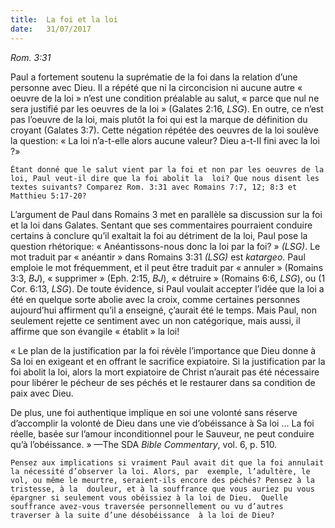 ```yaml
---
title:  La foi et la loi 
date:   31/07/2017
---
```


_Rom. 3:31_

Paul a fortement soutenu la suprématie de la foi dans la relation d’une personne avec Dieu. Il a répété que ni la  circoncision ni aucune autre « oeuvre de la loi » n’est une condition préalable au salut, « parce que nul ne sera  justifié par les oeuvres de la loi » (Galates 2:16, *LSG*). En outre, ce n’est pas l’oeuvre de la loi, mais plutôt la foi  qui est la marque de définition du croyant (Galates 3:7). Cette négation répétée des oeuvres de la loi soulève la  question: « La loi n’a-t-elle alors aucune valeur? Dieu a-t-Il fini avec la loi ?» 

`Étant donné que le salut vient par la foi et non par les oeuvres de la loi, Paul veut-il dire que la foi abolit la  loi? Que nous disent les textes suivants? Comparez Rom. 3:31 avec Romains 7:7, 12; 8:3 et Matthieu 5:17-20?`

L’argument de Paul dans Romains 3 met en parallèle sa discussion sur la foi et la loi dans Galates. Sentant que  ses commentaires pourraient conduire certains à conclure qu’il exaltait la foi au détriment de la loi, Paul pose  la question rhétorique: « Anéantissons-nous donc la loi par la foi? » *(LSG)*. Le mot traduit par « anéantir » dans  Romains 3:31 *(LSG)* est *katargeo*. Paul emploie le mot fréquemment, et il peut être traduit par « annuler »  (Romains 3:3, *BJ*), « supprimer » (Eph. 2:15, *BJ*), « détruire » (Romains 6:6, *LSG*), ou (1 Cor. 6:13, *LSG*). De toute  évidence, si Paul voulait accepter l’idée que la loi a été en quelque sorte abolie avec la croix, comme certaines  personnes aujourd’hui affirment qu’il a enseigné, ç’aurait été le temps. Mais Paul, non seulement rejette ce  sentiment avec un non catégorique, mais aussi, il affirme que son évangile « établit » la loi! 

« Le plan de la justification par la foi révèle l’importance que Dieu donne à Sa loi en exigeant et en offrant le  sacrifice expiatoire. Si la justification par la foi abolit la loi, alors la mort expiatoire de Christ n’aurait pas été  nécessaire pour libérer le pécheur de ses péchés et le restaurer dans sa condition de paix avec Dieu. 

De plus, une foi authentique implique en soi une volonté sans réserve d’accomplir la volonté de Dieu dans une  vie d’obéissance à Sa loi … La foi réelle, basée sur l’amour inconditionnel pour le Sauveur, ne peut conduire qu’à l’obéissance. » —The SDA *Bible Commentary*, vol. 6, p. 510.

`Pensez aux implications si vraiment Paul avait dit que la foi annulait la nécessité d’observer la loi. Alors, par  exemple, l’adultère, le vol, ou même le meurtre, seraient-ils encore des péchés? Pensez à la tristesse, à la  douleur, et à la souffrance que vous auriez pu vous épargner si seulement vous obéissiez à la loi de Dieu.  Quelle souffrance avez-vous traversée personnellement ou vu d’autres traverser à la suite d’une désobéissance  à la loi de Dieu?`
